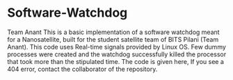 # Software-Watchdog
Team Anant
This is a basic implementation of a software watchdog meant for a Nanosatellite, built for the student satellite team of BITS Pilani (Team Anant).
This code uses Real-time signals provided by Linux OS. Few dummy processes were created and the watchdog successfully killed the processor that took more than the stipulated time. The code is given here, If you see a 404 error, contact the collaborator of the repository.
